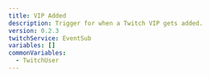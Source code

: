 ```yaml
---
title: VIP Added
description: Trigger for when a Twitch VIP gets added.
version: 0.2.3
twitchService: EventSub
variables: []
commonVariables:
  - TwitchUser    
---
```

